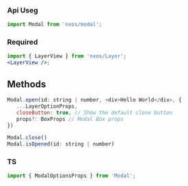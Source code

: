 ### Api Useg

```js
import Modal from 'nxos/modal';
```

### Required

```jsx
import { LayerView } from 'nxos/Layer';
<LayerView />;
```

## Methods

```js
Modal.open(id: string | number, <div>Hello World</div>, {
   ...LayerOptionProps,
   closeButton: true, // Show the default close button
   props?: BoxProps // Modal Box props
})

Modal.close()
Modal.isOpened(id: string | number)
```

### TS

```js
import { ModalOptionsProps } from 'Modal';
```
